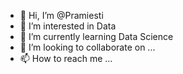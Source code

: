 - 👋 Hi, I’m @Pramiesti
- 👀 I’m interested in Data
- 🌱 I’m currently learning Data Science
- 💞️ I’m looking to collaborate on ...
- 📫 How to reach me ...

<!---
Pramiesti/Pramiesti is a ✨ special ✨ repository because its `README.md` (this file) appears on your GitHub profile.
You can click the Preview link to take a look at your changes.
--->
